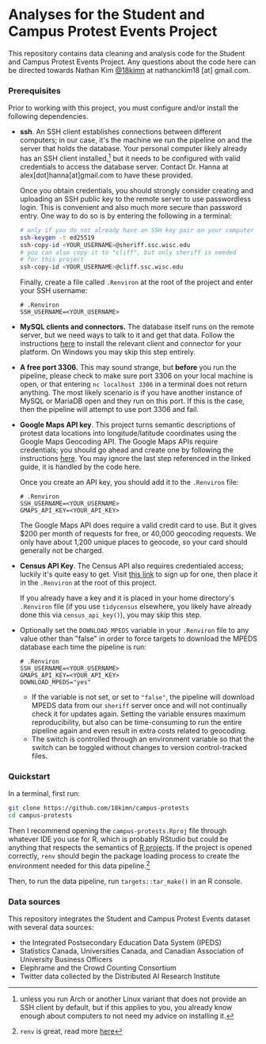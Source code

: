 # Analyses for the Student and Campus Protest Events Project

This repository contains data cleaning and analysis code for the Student
and Campus Protest Events Project. Any questions about the code here can
be directed towards Nathan Kim [@18kimn](https://github.com/18kimn) at
nathanckim18 [at] gmail.com.

### Prerequisites

Prior to working with this project, you must configure and/or install
the following dependencies.

- **ssh**. An SSH client establishes connections between different
  computers; in our case, it's the machine we run the pipeline on and
  the server that holds the database. Your personal computer likely
  already has an SSH client installed,[^1] but it needs to be configured
  with valid credentials to access the database server. Contact Dr.
  Hanna at alex[dot]hanna[at]gmail.com to have these provided.

  Once you obtain credentials, you should strongly consider creating and
  uploading an SSH public key to the remote server to use passwordless
  login. This is convenient and also much more secure than password
  entry. One way to do so is by entering the following in a terminal:

  ```bash
  # only if you do not already have an SSH key pair on your computer
  ssh-keygen -t ed25519
  ssh-copy-id <YOUR_USERNAME>@sheriff.ssc.wisc.edu
  # you can also copy it to "cliff", but only sheriff is needed
  # for this project
  ssh-copy-id <YOUR_USERNAME>@cliff.ssc.wisc.edu
  ```

  Finally, create a file called `.Renviron` at the root of the project and enter
  your SSH username:

  ```
  # .Renviron
  SSH_USERNAME=<YOUR_USERNAME>
  ```

- **MySQL clients and connectors.** The database itself runs on the
  remote server, but we need ways to talk to it and get that data.
  Follow the instructions [here](https://rmariadb.r-dbi.org) to install
  the relevant client and connector for your platform. On Windows you
  may skip this step entirely.

- **A free port 3306.** This may sound strange, but **before** you run
  the pipeline, please check to make sure port 3306 on your local
  machine is open, or that entering `nc localhost 3306` in a terminal
  does not return anything. The most likely scenario is if you have
  another instance of MySQL or MariaDB open and they run on this port.
  If this is the case, then the pipeline will attempt to use port 3306 and fail.

- **Google Maps API key**. This project turns semantic descriptions of protest
  data locations into longitude/latitude coordinates using the
  Google Maps Geocoding API. The Google Maps APIs require credentials;
  you should go ahead and create one by following the instructions
  [here](https://developers.google.com/maps/documentation/javascript/get-api-key#console).
  You may ignore the last step referenced in the linked guide, it is handled by
  the code here.

  Once you create an API key, you should add it to the `.Renviron` file:

  ```
  # .Renviron
  SSH_USERNAME=<YOUR_USERNAME>
  GMAPS_API_KEY=<YOUR_API_KEY>
  ```
  
  The Google Maps API does require a valid credit card to use. But it gives $200
  per month of requests for free, or 40,000 geocoding requests. We only have
  about 1,200 unique places to geocode, so your card should generally not be
  charged.
  
- **Census API Key**. The Census API also requires credentialed access;
  luckily it's quite easy to get. Visit
  [this link](http://api.census.gov/data/key_signup.html) to sign up for
  one, then place it in the `.Renviron` at the root of this project.

  If you already have a key and it is placed in your home directory's
  `.Renviron` file (if you use `tidycensus` elsewhere, you likely have
  already done this via `census_api_key()`), you may skip this step.

- Optionally set the `DOWNLOAD_MPEDS` variable in your `.Renviron` file to 
  any value other than "false" in order to force targets to download the MPEDS
  database each time the pipeline is run:
  
  ```
  # .Renviron
  SSH_USERNAME=<YOUR_USERNAME>
  GMAPS_API_KEY=<YOUR_API_KEY>
  DOWNLOAD_MPEDS="yes"
  ```
  
  - If the variable is not set, or set to `"false"`, the pipeline will download
  MPEDS data from our `sheriff` server once and will not continually check it for 
  updates again. Setting the variable ensures maximum reproducibility, but also 
  can be time-consuming to run the entire pipeline again and even result in 
  extra costs related to geocoding.
  - The switch is controlled through an environment variable so that the
  switch can be toggled without changes to version control-tracked files.

### Quickstart

In a terminal, first run:

```sh
git clone https://github.com/18kimn/campus-protests
cd campus-protests
```

Then I recommend opening the `campus-protests.Rproj` file through
whatever IDE you use for R, which is probably RStudio but could be
anything that respects the semantics of
[R projects](https://support.rstudio.com/hc/en-us/articles/200526207-Using-RStudio-Projects).
If the project is opened correctly, `renv` should begin the package
loading process to create the environment needed for this data
pipeline.[^2]

Then, to run the data pipeline, run `targets::tar_make()` in an R
console.

### Data sources

This repository integrates the Student and Campus Protest Events dataset
with several data sources:

- the Integrated Postsecondary Education Data System (IPEDS)
- Statistics Canada, Universities Canada, and Canadian Association of
  University Business Officers
- Elephrame and the Crowd Counting Consortium
- Twitter data collected by the Distributed AI Research Institute

[^1]:
    unless you run Arch or another Linux variant that does not provide
    an SSH client by default, but if this applies to you, you already
    know enough about computers to not need my advice on installing it.

[^2]: `renv` is great, read more [here](https://rstudio.github.io/renv)
